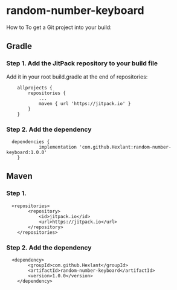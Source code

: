 # random-number-keyboard

How to
To get a Git project into your build:

## Gradle

### Step 1. Add the JitPack repository to your build file

Add it in your root build.gradle at the end of repositories:

```shell
	allprojects {
		repositories {
			...
			maven { url 'https://jitpack.io' }
		}
	}
```
### Step 2. Add the dependency
```shell
  dependencies {
	        implementation 'com.github.Hexlant:random-number-keyboard:1.0.0'
	}
```


## Maven

### Step 1.
```shell
  <repositories>
		<repository>
		    <id>jitpack.io</id>
		    <url>https://jitpack.io</url>
		</repository>
	</repositories>
```
### Step 2. Add the dependency
```shell
  <dependency>
	    <groupId>com.github.Hexlant</groupId>
	    <artifactId>random-number-keyboard</artifactId>
	    <version>1.0.0</version>
	</dependency>
```
